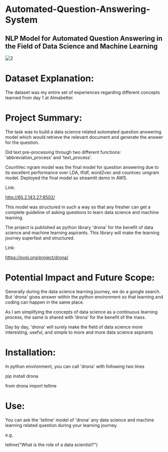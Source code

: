 # Automated-Question-Answering-System

## NLP Model for Automated Question Answering in the Field of Data Science and Machine Learning

![2](https://user-images.githubusercontent.com/89520031/172648766-fd04794a-7c00-49d9-8303-aa657e12cab5.png)

# Dataset Explanation:

The dataset was my entire set of experiences regarding different concepts learned from day 1 at Almabetter. 

# Project Summary:

The task was to build a data science related automated question answering model which would retrieve the relevant document and generate the answer for the question.

Did text pre-processing through two different functions: ‘abbreviation_process’ and ‘text_process’.

CountVec ngram model was the final model for question answering due to its excellent performance over LDA, tfidf, word2vec and countvec unigram model. Deployed the final model as streamlit demo in AWS.

Link:

http://65.2.143.27:8502/

This model was structured in such a way so that any fresher can get a complete guideline of asking questions to learn data science and machine learning.

The project is published as python library 'drona' for the benefit of data science and machine learning aspirants. This library will make the learning journey superfast and structured. 

Link: 

https://pypi.org/project/drona/

# Potential Impact and Future Scope:

Generally during the data science learning journey, we do a google search. But 'drona' gives answer within the python environment so that learning and coding can happen in the same place.

As I am simplifying the concepts of data science as a continuous learning process, the same is shared with ‘drona’ for the benefit of the mass.

Day by day, 'drona' will surely make the field of data science more interesting, useful, and simple to more and more data science aspirants

# Installation:

In python environment, you can call 'drona' with following two lines

pip install drona

from drona import tellme

# Use:

You can ask the 'tellme' model of 'drona' any data science and machine learning related question during your learning journey.

e.g.

tellme("What is the role of a data scientist?")
